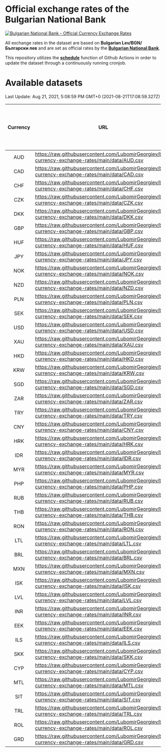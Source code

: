 # Official exchange rates of the Bulgarian National Bank

[![Bulgarian National Bank - Official Currency Exchange Rates](https://github.com/LubomirGeorgiev/bnb-currency-exchange-rates/actions/workflows/update-rates.yml/badge.svg?branch=main)](https://github.com/LubomirGeorgiev/bnb-currency-exchange-rates/actions/workflows/update-rates.yml)

All exchange rates in the dataset are based on **Bulgarian Lev/BGN/Български лев** and are set as official rates by the [**Bulgarian National Bank**](https://www.bnb.bg/Statistics/StExternalSector/StExchangeRates/StERForeignCurrencies/index.htm?toLang=_EN).

This repository utilizes the [**schedule**](https://docs.github.com/en/actions/reference/events-that-trigger-workflows) function of Github Actions in order to update the dataset through a continuously running cronjob.

# Available datasets

<!-- START LINKS (DO NOT EVER FU*ING DELETE THIS COMMENT FOR THE LOVE OF YOUR LIFE!!! IF YOU ARE CURIOS HOW IT WORKS, YOU CAN HAVE A LOOK AT ./src/updateReadme.ts) -->

Last Update: Aug 21, 2021, 5:08:59 PM GMT+0 (2021-08-21T17:08:59.327Z)

| Currency | URL                                                                                             | Number of records | Number of missing days that were filled in |
| :------: | ----------------------------------------------------------------------------------------------- | :---------------: | :----------------------------------------: |
|   AUD    | https://raw.githubusercontent.com/LubomirGeorgiev/bnb-currency-exchange-rates/main/data/AUD.csv |       7866        |                    2425                    |
|   CAD    | https://raw.githubusercontent.com/LubomirGeorgiev/bnb-currency-exchange-rates/main/data/CAD.csv |       7866        |                    2425                    |
|   CHF    | https://raw.githubusercontent.com/LubomirGeorgiev/bnb-currency-exchange-rates/main/data/CHF.csv |       7866        |                    2425                    |
|   CZK    | https://raw.githubusercontent.com/LubomirGeorgiev/bnb-currency-exchange-rates/main/data/CZK.csv |       7866        |                    2425                    |
|   DKK    | https://raw.githubusercontent.com/LubomirGeorgiev/bnb-currency-exchange-rates/main/data/DKK.csv |       7866        |                    2425                    |
|   GBP    | https://raw.githubusercontent.com/LubomirGeorgiev/bnb-currency-exchange-rates/main/data/GBP.csv |       7866        |                    2425                    |
|   HUF    | https://raw.githubusercontent.com/LubomirGeorgiev/bnb-currency-exchange-rates/main/data/HUF.csv |       7866        |                    2425                    |
|   JPY    | https://raw.githubusercontent.com/LubomirGeorgiev/bnb-currency-exchange-rates/main/data/JPY.csv |       7866        |                    2425                    |
|   NOK    | https://raw.githubusercontent.com/LubomirGeorgiev/bnb-currency-exchange-rates/main/data/NOK.csv |       7866        |                    2425                    |
|   NZD    | https://raw.githubusercontent.com/LubomirGeorgiev/bnb-currency-exchange-rates/main/data/NZD.csv |       7866        |                    2425                    |
|   PLN    | https://raw.githubusercontent.com/LubomirGeorgiev/bnb-currency-exchange-rates/main/data/PLN.csv |       7866        |                    2425                    |
|   SEK    | https://raw.githubusercontent.com/LubomirGeorgiev/bnb-currency-exchange-rates/main/data/SEK.csv |       7866        |                    2425                    |
|   USD    | https://raw.githubusercontent.com/LubomirGeorgiev/bnb-currency-exchange-rates/main/data/USD.csv |       7866        |                    2425                    |
|   XAU    | https://raw.githubusercontent.com/LubomirGeorgiev/bnb-currency-exchange-rates/main/data/XAU.csv |       7866        |                    2427                    |
|   HKD    | https://raw.githubusercontent.com/LubomirGeorgiev/bnb-currency-exchange-rates/main/data/HKD.csv |       7564        |                    2334                    |
|   KRW    | https://raw.githubusercontent.com/LubomirGeorgiev/bnb-currency-exchange-rates/main/data/KRW.csv |       7564        |                    2334                    |
|   SGD    | https://raw.githubusercontent.com/LubomirGeorgiev/bnb-currency-exchange-rates/main/data/SGD.csv |       7564        |                    2334                    |
|   ZAR    | https://raw.githubusercontent.com/LubomirGeorgiev/bnb-currency-exchange-rates/main/data/ZAR.csv |       7564        |                    2334                    |
|   TRY    | https://raw.githubusercontent.com/LubomirGeorgiev/bnb-currency-exchange-rates/main/data/TRY.csv |       6046        |                    1864                    |
|   CNY    | https://raw.githubusercontent.com/LubomirGeorgiev/bnb-currency-exchange-rates/main/data/CNY.csv |       5926        |                    1828                    |
|   HRK    | https://raw.githubusercontent.com/LubomirGeorgiev/bnb-currency-exchange-rates/main/data/HRK.csv |       5926        |                    1828                    |
|   IDR    | https://raw.githubusercontent.com/LubomirGeorgiev/bnb-currency-exchange-rates/main/data/IDR.csv |       5926        |                    1828                    |
|   MYR    | https://raw.githubusercontent.com/LubomirGeorgiev/bnb-currency-exchange-rates/main/data/MYR.csv |       5926        |                    1828                    |
|   PHP    | https://raw.githubusercontent.com/LubomirGeorgiev/bnb-currency-exchange-rates/main/data/PHP.csv |       5926        |                    1828                    |
|   RUB    | https://raw.githubusercontent.com/LubomirGeorgiev/bnb-currency-exchange-rates/main/data/RUB.csv |       5926        |                    1828                    |
|   THB    | https://raw.githubusercontent.com/LubomirGeorgiev/bnb-currency-exchange-rates/main/data/THB.csv |       5926        |                    1828                    |
|   RON    | https://raw.githubusercontent.com/LubomirGeorgiev/bnb-currency-exchange-rates/main/data/RON.csv |       5867        |                    1810                    |
|   LTL    | https://raw.githubusercontent.com/LubomirGeorgiev/bnb-currency-exchange-rates/main/data/LTL.csv |       5155        |                    1584                    |
|   BRL    | https://raw.githubusercontent.com/LubomirGeorgiev/bnb-currency-exchange-rates/main/data/BRL.csv |       4956        |                    1531                    |
|   MXN    | https://raw.githubusercontent.com/LubomirGeorgiev/bnb-currency-exchange-rates/main/data/MXN.csv |       4956        |                    1531                    |
|   ISK    | https://raw.githubusercontent.com/LubomirGeorgiev/bnb-currency-exchange-rates/main/data/ISK.csv |       4867        |                    1504                    |
|   LVL    | https://raw.githubusercontent.com/LubomirGeorgiev/bnb-currency-exchange-rates/main/data/LVL.csv |       4790        |                    1470                    |
|   INR    | https://raw.githubusercontent.com/LubomirGeorgiev/bnb-currency-exchange-rates/main/data/INR.csv |       4589        |                    1417                    |
|   EEK    | https://raw.githubusercontent.com/LubomirGeorgiev/bnb-currency-exchange-rates/main/data/EEK.csv |       4000        |                    1226                    |
|   ILS    | https://raw.githubusercontent.com/LubomirGeorgiev/bnb-currency-exchange-rates/main/data/ILS.csv |       3863        |                    1196                    |
|   SKK    | https://raw.githubusercontent.com/LubomirGeorgiev/bnb-currency-exchange-rates/main/data/SKK.csv |       2970        |                    912                     |
|   CYP    | https://raw.githubusercontent.com/LubomirGeorgiev/bnb-currency-exchange-rates/main/data/CYP.csv |       2906        |                    890                     |
|   MTL    | https://raw.githubusercontent.com/LubomirGeorgiev/bnb-currency-exchange-rates/main/data/MTL.csv |       2604        |                    799                     |
|   SIT    | https://raw.githubusercontent.com/LubomirGeorgiev/bnb-currency-exchange-rates/main/data/SIT.csv |       2544        |                    780                     |
|   TRL    | https://raw.githubusercontent.com/LubomirGeorgiev/bnb-currency-exchange-rates/main/data/TRL.csv |       1818        |                    559                     |
|   ROL    | https://raw.githubusercontent.com/LubomirGeorgiev/bnb-currency-exchange-rates/main/data/ROL.csv |       1697        |                    524                     |
|   GRD    | https://raw.githubusercontent.com/LubomirGeorgiev/bnb-currency-exchange-rates/main/data/GRD.csv |        361        |                    109                     |

<!-- END LINKS (DO NOT EVER FU*ING DELETE THIS COMMENT FOR THE LOVE OF YOUR LIFE!!! IF YOU ARE CURIOS HOW IT WORKS, YOU CAN HAVE A LOOK AT ./src/updateReadme.ts) -->
